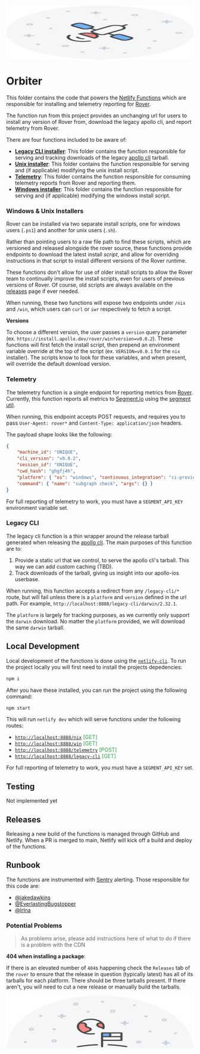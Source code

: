 <img src="https://raw.githubusercontent.com/apollographql/space-kit/main/src/illustrations/svgs/satellite2.svg" width="100%" height="144">

# Orbiter

This folder contains the code that powers the [Netlify Functions](https://www.google.com/url?sa=t&rct=j&q=&esrc=s&source=web&cd=&cad=rja&uact=8&ved=2ahUKEwjRmPfBh5rvAhUxxVkKHaeNBlYQFjAAegQIERAD&url=https%3A%2F%2Fwww.netlify.com%2Fproducts%2Ffunctions%2F&usg=AOvVaw0WgqqN2xZx2ARRVLWP61oD) which are responsible for installing and telemetry reporting for [Rover](https://github.com/apollographql/rover).

The function run from this project provides an unchanging url for users to install any version of Rover from, download the legacy apollo cli, and report telemetry from Rover.

There are four functions included to be aware of:

* __[Legacy CLI installer](./src/functions/nix-install/)__: This folder contains the function responsible for serving and tracking downloads of the legacy [apollo cli](https://github.com/apollographql/apollo-tooling) tarball.
* __[Unix installer](./src/functions/nix-install/)__: This folder contains the function responsible for serving and (if applicable) modifying the unix install script.
* __[Telemetry](./src/functions/telemetry/)__: This folder contains the function responsible for consuming telemetry reports from Rover and reporting them.
* __[Windows installer](./src/functions/win-install/)__: This folder contains the function responsible for serving and (if applicable) modifying the windows install script.

### Windows & Unix Installers

Rover can be installed via two separate install scripts, one for windows users (`.ps1`) and another for unix users (`.sh`).

Rather than pointing users to a raw file path to find these scripts, which are versioned and released alongside the rover source, these functions provide endpoints to download the latest install _script_, and allow for overriding instructions in that script to install different versions of the Rover runtime.

These functions don't allow for use of older install scripts to allow the Rover team to continually improve the install scripts, even for users of previous versions of Rover. Of course, old scripts are always available on the [releases](https://github.com/apollographql/rover/releases) page if ever needed.

When running, these two functions will expose two endpoints under `/nix` and `/win`, which users can `curl` or `iwr` respectively to fetch a script. 

**Versions**

To choose a different version, the user passes a `version` query parameter (ex. `https://install.apollo.dev/rover/win?version=v0.0.2`). These functions will first fetch the install script, then prepend an environment variable override at the top of the script (ex. `VERSION=v0.0.1` for the `nix` installer). The scripts know to look for these variables, and when present, will override the default download version.

### Telemetry

The telemetry function is a single endpoint for reporting metrics from [Rover](https://github.com/apollographql/rover). Currently, this function reports all metrics to [Segment.io](https://segment.io) using the [segment util](./src/lib/segment.ts). 

When running, this endpoint accepts POST requests, and requires you to pass `User-Agent: rover*` and `Content-Type: application/json` headers. 

The payload shape looks like the following:

```json
{
    "machine_id": "UNIQUE",
    "cli_version": "v0.0.2",
    "session_id": "UNIQUE",
    "cwd_hash": "ghgfj4h",
    "platform": { "os": "windows", "continuous_integration": "ci-provider or null" },
    "command": { "name": "subgraph check", "args": {} }
}
```

For full reporting of telemetry to work, you must have a `SEGMENT_API_KEY` environment variable set.

### Legacy CLI

The legacy cli function is a thin wrapper around the release tarball generated when releasing the [apollo cli](https://github.com/apollographql/apollo-tooling). The main purposes of this function are to:

1. Provide a static url that we control, to serve the apollo cli's tarball. This way we can add custom caching (TBD).
2. Track downloads of the tarball, giving us insight into our apollo-ios userbase.

When running, this function accepts a redirect from any `/legacy-cli/*` route, but will fail unless there is a `platform` and `version` defined in the url path. For example, `http://localhost:8888/legacy-cli/darwin/2.32.1`.

The `platform` is largely for tracking purposes, as we currently only support the `darwin` download. No matter the `platform` provided, we will download the same `darwin` tarball.

## Local Development

Local development of the functions is done using the [`netlify-cli`](https://www.npmjs.com/package/netlify-cli). To run the project locally you will first need to install the projects depedencies:

```sh
npm i
```

After you have these installed, you can run the project using the following command:

```sh
npm start
```

This will run `netlify dev` which will serve functions under the following routes:

- [`http://localhost:8888/nix`](http://localhost:8888/nix) <span style="color:#28a745">[GET]</span>
- [`http://localhost:8888/win`](http://localhost:8888/win) <span style="color:#28a745">[GET]</span>
- [`http://localhost:8888/telemetry`](http://localhost:8888/telemetry) <span style="color:#28a745">[POST]</span>
- [`http://localhost:8888/legacy-cli`](http://localhost:8888/legacy-cli) <span style="color:#28a745">[GET]</span>

For full reporting of telemetry to work, you must have a `SEGMENT_API_KEY` set.

## Testing

Not implemented yet

## Releases

Releasing a new build of the functions is managed through GitHub and Netlify. When a PR is merged to main, Netlify will kick off a build and deploy of the functions.

## Runbook

The functions are instrumented with [Sentry](https://sentry.io) alerting. Those responsible for this code are: 

* [@jakedawkins](https://github.com/jakedawkins)
* [@EverlastingBugstopper](https://github.com/EverlastingBugstopper)
* [@lrlna](https://github.com/lrlna)

<!-- TODO -->
<!-- is monitored by [Datadog](https://www.datadoghq.com/), and is wired up to [PagerDuty](https://pagerduty.com). The current on call team is comprised of: -->

<!-- 
These functions are connected to our [status page](https://status.apollographql.com) with both uptime and latency reporting in place for our users. -->

### Potential Problems
> As problems arise, please add instructions here of what to do if there is a problem with the CDN

__404 when installing a package__:

If there is an elevated number of `404`s happening check the `Releases` tab of the `rover` to ensure that the release in question (typically latest) has all of its tarballs for each platform. There should be three tarballs present. If there aren't, you will need to cut a new release or manually build the tarballs.

<img src="https://raw.githubusercontent.com/apollographql/space-kit/main/src/illustrations/svgs/moon.svg" width="100%" height="144">
